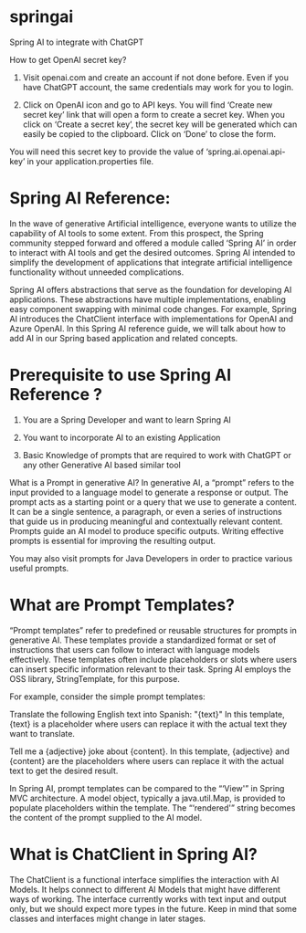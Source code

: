 # springai
 Spring AI to integrate with ChatGPT

How to get OpenAI secret key?
1) Visit openai.com and create an account if not done before. Even if you have ChatGPT account, the same credentials may work for you to login.

2) Click on OpenAI icon and go to API keys. You will find ‘Create new secret key’ link that will open a form to create a secret key. When you click on
‘Create a secret key’, the secret key will be generated which can easily be copied to the clipboard. Click on ‘Done’ to close the form.

You will need this secret key to provide the value of ‘spring.ai.openai.api-key’ in your application.properties file.



# Spring AI Reference:
In the wave of generative Artificial intelligence, everyone wants to utilize the capability of AI tools to some extent. From this prospect, the Spring community stepped forward and offered a module called ‘Spring AI’ in order to interact with AI tools and get the desired outcomes. Spring AI intended to simplify the development of applications that integrate artificial intelligence functionality without unneeded complications.

Spring AI offers abstractions that serve as the foundation for developing AI applications. These abstractions have multiple implementations, enabling easy component swapping with minimal code changes. For example, Spring AI introduces the ChatClient interface with implementations for OpenAI and Azure OpenAI. In this Spring AI reference guide, we will talk about how to add AI in our Spring based application and related concepts.



# Prerequisite to use Spring AI Reference ?
1) You are a Spring Developer and want to learn Spring AI

2) You want to incorporate AI to an existing Application

3) Basic Knowledge of prompts that are required to work with ChatGPT or any other Generative AI based similar tool

What is a Prompt in generative AI?
In generative AI, a “prompt” refers to the input provided to a language model to generate a response or output. The prompt acts as a starting point or a query that we use to generate a content. It can be a single sentence, a paragraph, or even a series of instructions that guide us in producing meaningful and contextually relevant content. Prompts guide an AI model to produce specific outputs. Writing effective prompts is essential for improving the resulting output.

You may also visit prompts for Java Developers in order to practice various useful prompts.

# What are Prompt Templates?
“Prompt templates” refer to predefined or reusable structures for prompts in generative AI. These templates provide a standardized format or set of instructions that users can follow to interact with language models effectively. These templates often include placeholders or slots where users can insert specific information relevant to their task. Spring AI employs the OSS library, StringTemplate, for this purpose.

For example, consider the simple prompt templates:

Translate the following English text into Spanish: "{text}"
In this template, {text} is a placeholder where users can replace it with the actual text they want to translate.

Tell me a {adjective} joke about {content}.
In this template, {adjective} and {content} are the placeholders where users can replace it with the actual text to get the desired result.

In Spring AI, prompt templates can be compared to the “‘View'” in Spring MVC architecture. A model object, typically a java.util.Map, is provided to populate placeholders within the template. The “‘rendered'” string becomes the content of the prompt supplied to the AI model.



# What is ChatClient in Spring AI?
The ChatClient is a functional interface simplifies the interaction with AI Models. It helps connect to different AI Models that might have different ways of working. The interface currently works with text input and output only, but we should expect more types in the future. Keep in mind that some classes and interfaces might change in later stages.